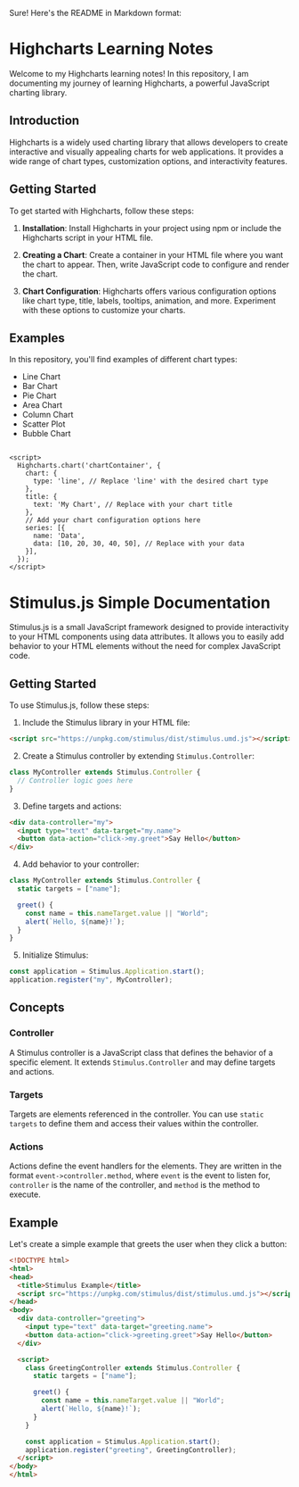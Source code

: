 Sure! Here's the README in Markdown format:

# Highcharts Learning Notes

Welcome to my Highcharts learning notes! 
In this repository, I am documenting my journey of learning Highcharts, a powerful JavaScript charting library.

## Introduction

Highcharts is a widely used charting library that allows developers to create interactive and visually appealing charts for web applications. It provides a wide range of chart types, customization options, and interactivity features.

## Getting Started

To get started with Highcharts, follow these steps:

1. **Installation**: Install Highcharts in your project using npm or include the Highcharts script in your HTML file.

2. **Creating a Chart**: Create a container in your HTML file where you want the chart to appear. Then, write JavaScript code to configure and render the chart.

3. **Chart Configuration**: Highcharts offers various configuration options like chart type, title, labels, tooltips, animation, and more. Experiment with these options to customize your charts.

## Examples



In this repository, you'll find examples of different chart types:

- Line Chart
- Bar Chart
- Pie Chart
- Area Chart
- Column Chart
- Scatter Plot
- Bubble Chart

```

<script>
  Highcharts.chart('chartContainer', {
    chart: {
      type: 'line', // Replace 'line' with the desired chart type
    },
    title: {
      text: 'My Chart', // Replace with your chart title
    },
    // Add your chart configuration options here
    series: [{
      name: 'Data',
      data: [10, 20, 30, 40, 50], // Replace with your data
    }],
  });
</script>

```
# Stimulus.js Simple Documentation

Stimulus.js is a small JavaScript framework designed to provide interactivity to your HTML components using data attributes. It allows you to easily add behavior to your HTML elements without the need for complex JavaScript code.

## Getting Started

To use Stimulus.js, follow these steps:

1. Include the Stimulus library in your HTML file:

```html
<script src="https://unpkg.com/stimulus/dist/stimulus.umd.js"></script>
```

2. Create a Stimulus controller by extending `Stimulus.Controller`:

```javascript
class MyController extends Stimulus.Controller {
  // Controller logic goes here
}
```

3. Define targets and actions:

```html
<div data-controller="my">
  <input type="text" data-target="my.name">
  <button data-action="click->my.greet">Say Hello</button>
</div>
```

4. Add behavior to your controller:

```javascript
class MyController extends Stimulus.Controller {
  static targets = ["name"];

  greet() {
    const name = this.nameTarget.value || "World";
    alert(`Hello, ${name}!`);
  }
}
```

5. Initialize Stimulus:

```javascript
const application = Stimulus.Application.start();
application.register("my", MyController);
```

## Concepts

### Controller

A Stimulus controller is a JavaScript class that defines the behavior of a specific element. It extends `Stimulus.Controller` and may define targets and actions.

### Targets

Targets are elements referenced in the controller. You can use `static targets` to define them and access their values within the controller.

### Actions

Actions define the event handlers for the elements. They are written in the format `event->controller.method`, where `event` is the event to listen for, `controller` is the name of the controller, and `method` is the method to execute.

## Example

Let's create a simple example that greets the user when they click a button:

```html
<!DOCTYPE html>
<html>
<head>
  <title>Stimulus Example</title>
  <script src="https://unpkg.com/stimulus/dist/stimulus.umd.js"></script>
</head>
<body>
  <div data-controller="greeting">
    <input type="text" data-target="greeting.name">
    <button data-action="click->greeting.greet">Say Hello</button>
  </div>

  <script>
    class GreetingController extends Stimulus.Controller {
      static targets = ["name"];

      greet() {
        const name = this.nameTarget.value || "World";
        alert(`Hello, ${name}!`);
      }
    }

    const application = Stimulus.Application.start();
    application.register("greeting", GreetingController);
  </script>
</body>
</html>
```
